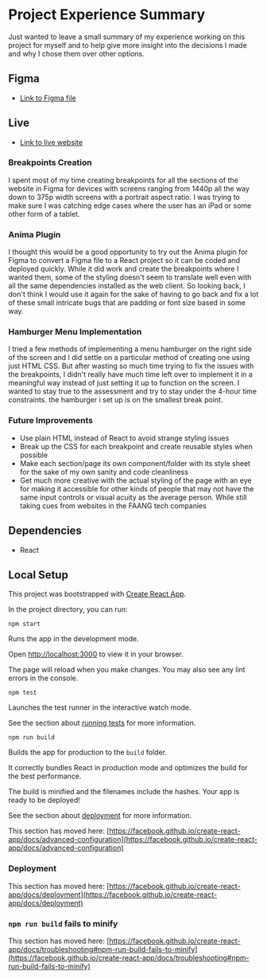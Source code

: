# Project Experience Summary

Just wanted to leave a small summary of my experience working on this project for myself and to help give more insight into the decisions I made and why I chose them over other options.


## Figma

- [Link to Figma file](https://www.figma.com/file/ZTziRVzeXgcguEh9kTUxZo/Rios-Landing-Page?type=design&node-id=0%3A1&t=htDspu7BnbX8bo5X-1)

## Live

- [Link to live website](https://rios-partners.vercel.app)




### Breakpoints Creation

I spent most of my time creating breakpoints for all the sections of the website in Figma for devices with screens ranging from 1440p all the way down to 375p width screens with a portrait aspect ratio. I was trying to make sure I was catching edge cases where the user has an iPad or some other form of a tablet.

### Anima Plugin

I thought this would be a good opportunity to try out the Anima plugin for Figma to convert a Figma file to a React project so it can be coded and deployed quickly. While it did work and create the breakpoints where I wanted them, some of the styling doesn't seem to translate well even with all the same dependencies installed as the web client. So looking back, I don't think I would use it again for the sake of having to go back and fix a lot of these small intricate bugs that are padding or font size based in some way. 

### Hamburger Menu Implementation

I tried a few methods of implementing a menu hamburger on the right side of the screen and I did settle on a particular method of creating one using just HTML CSS. But after wasting so much time trying to fix the issues with the breakpoints, I didn't really have much time left over to implement it in a meaningful way instead of just setting it up to function on the screen. I wanted to stay true to the assessment and try to stay under the 4-hour time constraints. the hamburger i set up is on the smallest break point.

### Future Improvements

- Use plain HTML instead of React to avoid strange styling issues
- Break up the CSS for each breakpoint and create reusable styles when possible
- Make each section/page its own component/folder with its style sheet for the sake of my own sanity and code cleanliness
- Get much more creative with the actual styling of the page with an eye for making it accessible for other kinds of people that may not have the same input controls or visual acuity as the average person. While still taking cues from websites in the FAANG tech companies

## Dependencies

- React

## Local Setup

This project was bootstrapped with [Create React App](https://github.com/facebook/create-react-app).

In the project directory, you can run:

```
npm start
```

Runs the app in the development mode.

Open [http://localhost:3000](http://localhost:3000) to view it in your browser.



The page will reload when you make changes.
You may also see any lint errors in the console.


```
npm test
```

Launches the test runner in the interactive watch mode.

See the section about [running tests](https://facebook.github.io/create-react-app/docs/running-tests) for more information.


```
npm run build
```

Builds the app for production to the `build` folder.

It correctly bundles React in production mode and optimizes the build for the best performance.

The build is minified and the filenames include the hashes.
Your app is ready to be deployed!

See the section about [deployment](https://facebook.github.io/create-react-app/docs/deployment) for more information.



This section has moved here: [https://facebook.github.io/create-react-app/docs/advanced-configuration](https://facebook.github.io/create-react-app/docs/advanced-configuration)

### Deployment

This section has moved here: [https://facebook.github.io/create-react-app/docs/deployment](https://facebook.github.io/create-react-app/docs/deployment)

### `npm run build` fails to minify

This section has moved here: [https://facebook.github.io/create-react-app/docs/troubleshooting#npm-run-build-fails-to-minify](https://facebook.github.io/create-react-app/docs/troubleshooting#npm-run-build-fails-to-minify)
